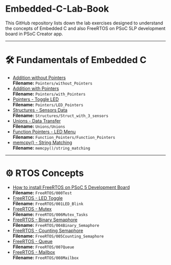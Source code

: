# Embedded-C-Lab-Book
This GitHub repository lists down the lab exercises designed to understand the concepts of Embedded C and also FreeRTOS on PSoC 5LP development board in PSoC Creator app.

---

# 🛠️ Fundamentals of Embedded C

- [Addition without Pointers](Pointers/without_Pointers.cydsn)  
  **Filename:** `Pointers/without_Pointers`
- [Addition with Pointers](Pointers/with_Pointers.cydsn)  
  **Filename:** `Pointers/with_Pointers`
- [Pointers - Toggle LED](Pointers/LED_Pointers.cydsn)  
  **Filename:** `Pointers/LED_Pointers`
- [Structures - Sensors Data](Structures/Struct_with_3_sensors.cydsn)  
  **Filename:** `Structures/Struct_with_3_sensors`
- [Unions - Data Transfer](Unions/Unions.cydsn)  
  **Filename:** `Unions/Unions`
- [Function Pointers - LED Menu](Function_Pointers/Function_Pointers.cydsn)  
  **Filename:** `Function_Pointers/Function_Pointers`
- [memcpy() - String Matching](memcpy()/string_matching.cydsn)  
  **Filename:** `memcpy()/string_matching`

---

# ⚙️ RTOS Concepts

- [How to install FreeRTOS on PSoC 5 Development Board](FreeRTOS/000Test.cydsn)  
  **Filename:** `FreeRTOS/000Test`
- [FreeRTOS - LED Toggle](FreeRTOS/001LED_Blink.cydsn)  
  **Filename:** `FreeRTOS/001LED_Blink`
- [FreeRTOS - Mutex](FreeRTOS/006Mutex_Tasks.cydsn)  
  **Filename:** `FreeRTOS/006Mutex_Tasks`
- [FreeRTOS - Binary Semaphore](FreeRTOS/004Binary_Semaphore.cydsn)  
  **Filename:** `FreeRTOS/004Binary_Semaphore`
- [FreeRTOS - Counting Semaphore](FreeRTOS/005Counting_Semaphore.cydsn)  
  **Filename:** `FreeRTOS/005Counting_Semaphore`
- [FreeRTOS - Queue](FreeRTOS/007Queue.cydsn)  
  **Filename:** `FreeRTOS/007Queue`
- [FreeRTOS - Mailbox](FreeRTOS/008Mailbox.cydsn)  
  **Filename:** `FreeRTOS/008Mailbox`
